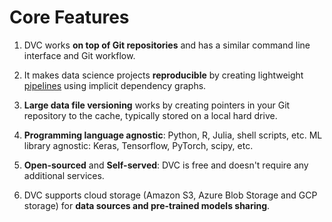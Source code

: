 # Core Features

1. DVC works **on top of Git repositories** and has a similar command line
   interface and Git workflow.

2. It makes data science projects **reproducible** by creating lightweight
   [pipelines](/doc/commands-reference/pipeline) using implicit dependency
   graphs.

3. **Large data file versioning** works by creating pointers in your Git
   repository to the <abbr>cache</abbr>, typically stored on a local hard drive.

4. **Programming language agnostic**: Python, R, Julia, shell scripts, etc. ML
   library agnostic: Keras, Tensorflow, PyTorch, scipy, etc.

5. **Open-sourced** and **Self-served**: DVC is free and doesn't require any
   additional services.

6. DVC supports cloud storage (Amazon S3, Azure Blob Storage and GCP storage)
   for **data sources and pre-trained models sharing**.
